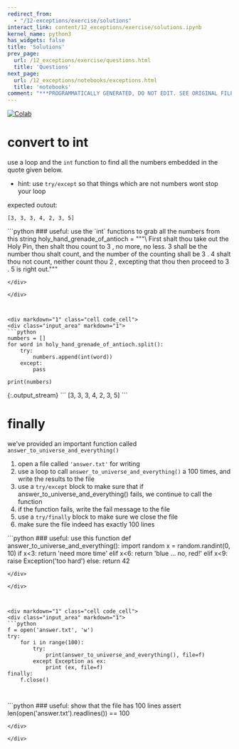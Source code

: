 ```yaml
---
redirect_from:
  - "/12-exceptions/exercise/solutions"
interact_link: content/12_exceptions/exercise/solutions.ipynb
kernel_name: python3
has_widgets: false
title: 'Solutions'
prev_page:
  url: /12_exceptions/exercise/questions.html
  title: 'Questions'
next_page:
  url: /12_exceptions/notebooks/exceptions.html
  title: 'notebooks'
comment: "***PROGRAMMATICALLY GENERATED, DO NOT EDIT. SEE ORIGINAL FILES IN /content***"
---
```

<a href="https://colab.research.google.com/github/aviadr1/learn-python/blob/master/content/12_exceptions/exercise/solutions.ipynb" target="_blank">
<img src="https://colab.research.google.com/assets/colab-badge.svg" 
     title="Open this file in Google Colab" alt="Colab"/>
</a>




# convert to int
use a loop and the `int` function to find all the numbers embedded in the quote given below.
- hint: use `try/except` so that things which are not numbers wont stop your loop

expected outout:
```
[3, 3, 3, 4, 2, 3, 5]
```



<div markdown="1" class="cell code_cell">
<div class="input_area" markdown="1">
```python
### useful: use the `int` functions to grab all the numbers from this string
holy_hand_grenade_of_antioch = """\
First shalt thou take out the Holy Pin, 
then shalt thou count to 3 , no more, no less. 
3 shall be the number thou shalt count, and the number of the counting shall be 3 . 
4 shalt thou not count, neither count thou 2 , excepting that thou then proceed to 3 . 
5 is right out."""

```
</div>

</div>



<div markdown="1" class="cell code_cell">
<div class="input_area" markdown="1">
```python
numbers = []
for word in holy_hand_grenade_of_antioch.split():
    try:
        numbers.append(int(word))
    except:
        pass
    
print(numbers)

```
</div>

<div class="output_wrapper" markdown="1">
<div class="output_subarea" markdown="1">
{:.output_stream}
```
[3, 3, 3, 4, 2, 3, 5]
```
</div>
</div>
</div>



# finally

we've provided an important function called `answer_to_universe_and_everything()`
1. open a file called `'answer.txt'` for writing
2. use a loop to call `answer_to_universe_and_everything()` a 100 times, and write the results to the file
3. use a `try/except` block to make sure that if answer_to_universe_and_everything() fails, we continue to call the function
4. if the function fails, write the fail message to the file
4. use a `try/finally` block to make sure we close the file
5. make sure the file indeed has exactly 100 lines




<div markdown="1" class="cell code_cell">
<div class="input_area" markdown="1">
```python
### useful: use this function
def answer_to_universe_and_everything():
    import random
    x = random.randint(0, 10)
    if x<3:
        return 'need more time'
    elif x<6:
        return 'blue ... no, red!'
    elif x<9:
        raise Exception('too hard')
    else:
        return 42
    

```
</div>

</div>



<div markdown="1" class="cell code_cell">
<div class="input_area" markdown="1">
```python
f = open('answer.txt', 'w')
try:
    for i in range(100):
        try:
            print(answer_to_universe_and_everything(), file=f)
        except Exception as ex:
            print (ex, file=f)
finally:
    f.close()
        
        

```
</div>

</div>



<div markdown="1" class="cell code_cell">
<div class="input_area" markdown="1">
```python
### useful: show that the file has 100 lines
assert len(open('answer.txt').readlines()) == 100

```
</div>

</div>


